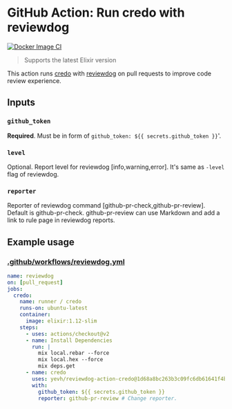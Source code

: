 # GitHub Action: Run credo with reviewdog

[![Docker Image CI](https://github.com/red-shirts/reviewdog-action-credo/workflows/Docker%20Image%20CI/badge.svg)](https://github.com/red-shirts/reviewdog-action-credo/actions)

> Supports the latest Elixir version

This action runs [credo](https://github.com/rrrene/credo) with
[reviewdog](https://github.com/reviewdog/reviewdog) on pull requests to improve
code review experience.

## Inputs

### `github_token`

**Required**. Must be in form of `github_token: ${{ secrets.github_token }}`'.

### `level`

Optional. Report level for reviewdog [info,warning,error].
It's same as `-level` flag of reviewdog.

### `reporter`

Reporter of reviewdog command [github-pr-check,github-pr-review].
Default is github-pr-check.
github-pr-review can use Markdown and add a link to rule page in reviewdog reports.

## Example usage

### [.github/workflows/reviewdog.yml](.github/workflows/reviewdog.yml)

```yml
name: reviewdog
on: [pull_request]
jobs:
  credo:
    name: runner / credo
    runs-on: ubuntu-latest
    container:
      image: elixir:1.12-slim
    steps:
      - uses: actions/checkout@v2
      - name: Install Dependencies
        run: |
          mix local.rebar --force
          mix local.hex --force
          mix deps.get
      - name: credo
        uses: yevh/reviewdog-action-credo@1d68a8bc263b3c09fc6db61641f4ba9aa0c3c027 #v1.3
        with:
          github_token: ${{ secrets.github_token }}
          reporter: github-pr-review # Change reporter.
```
